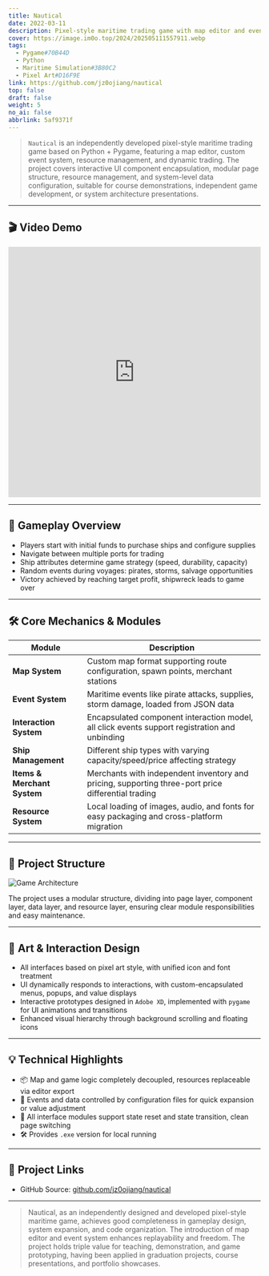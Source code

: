 ```yaml
---
title: Nautical
date: 2022-03-11
description: Pixel-style maritime trading game with map editor and event system, featuring resource management, modular architecture, and economic simulation
cover: https://image.im0o.top/2024/202505111557911.webp
tags:
  - Pygame#70B44D
  - Python
  - Maritime Simulation#3B80C2
  - Pixel Art#D16F9E
link: https://github.com/jz0ojiang/nautical
top: false
draft: false
weight: 5
no_ai: false
abbrlink: 5af9371f
---
```


<!-- Project content below, supports Markdown format -->

> `Nautical` is an independently developed pixel-style maritime trading game based on Python + Pygame, featuring a map editor, custom event system, resource management, and dynamic trading. The project covers interactive UI component encapsulation, modular page structure, resource management, and system-level data configuration, suitable for course demonstrations, independent game development, or system architecture presentations.

---

## 🎬 Video Demo

<iframe 
  src="https://player.bilibili.com/player.html?bvid=BV1YgEuzGEY1&autoplay=0" 
  scrolling="no" 
  frameborder="no" 
  allowfullscreen="true" 
  width="100%" 
  height="500px">
</iframe>

---

## 🧭 Gameplay Overview

- Players start with initial funds to purchase ships and configure supplies
- Navigate between multiple ports for trading
- Ship attributes determine game strategy (speed, durability, capacity)
- Random events during voyages: pirates, storms, salvage opportunities
- Victory achieved by reaching target profit, shipwreck leads to game over

---

## 🛠️ Core Mechanics & Modules

| Module | Description |
|--------|-------------|
| **Map System** | Custom map format supporting route configuration, spawn points, merchant stations |
| **Event System** | Maritime events like pirate attacks, supplies, storm damage, loaded from JSON data |
| **Interaction System** | Encapsulated component interaction model, all click events support registration and unbinding |
| **Ship Management** | Different ship types with varying capacity/speed/price affecting strategy |
| **Items & Merchant System** | Merchants with independent inventory and pricing, supporting three-port price differential trading |
| **Resource System** | Local loading of images, audio, and fonts for easy packaging and cross-platform migration |

---

## 🧱 Project Structure

![Game Architecture](https://image.im0o.top/2024/202505111601693.jpg)

The project uses a modular structure, dividing into page layer, component layer, data layer, and resource layer, ensuring clear module responsibilities and easy maintenance.

---

## 🎨 Art & Interaction Design

- All interfaces based on pixel art style, with unified icon and font treatment
- UI dynamically responds to interactions, with custom-encapsulated menus, popups, and value displays
- Interactive prototypes designed in `Adobe XD`, implemented with `pygame` for UI animations and transitions
- Enhanced visual hierarchy through background scrolling and floating icons

---

## 💡 Technical Highlights

- 📦 Map and game logic completely decoupled, resources replaceable via editor export
- 🎲 Events and data controlled by configuration files for quick expansion or value adjustment
- 🧩 All interface modules support state reset and state transition, clean page switching
- 🛠️ Provides `.exe` version for local running

---

## 🔗 Project Links

- GitHub Source: [github.com/jz0ojiang/nautical](https://github.com/jz0ojiang/nautical)

---

> Nautical, as an independently designed and developed pixel-style maritime game, achieves good completeness in gameplay design, system expansion, and code organization. The introduction of map editor and event system enhances replayability and freedom. The project holds triple value for teaching, demonstration, and game prototyping, having been applied in graduation projects, course presentations, and portfolio showcases. 